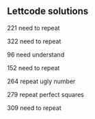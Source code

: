 ## Lettcode solutions

221 need to repeat 

322 need to repeat

96 need understand

152 need to repeat

264 repeat ugly number

279 repeat perfect squares

309 need to repeat
